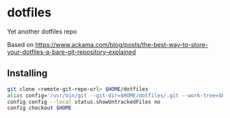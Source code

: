 # dotfiles
Yet another dotfiles repo

Based on
https://www.ackama.com/blog/posts/the-best-way-to-store-your-dotfiles-a-bare-git-repository-explained

## Installing
```sh
git clone <remote-git-repo-url> $HOME/dotfiles
alias config='/usr/bin/git --git-dir=$HOME/dotfiles/.git --work-tree=$HOME'
config config --local status.showUntrackedFiles no
config checkout $HOME
```

